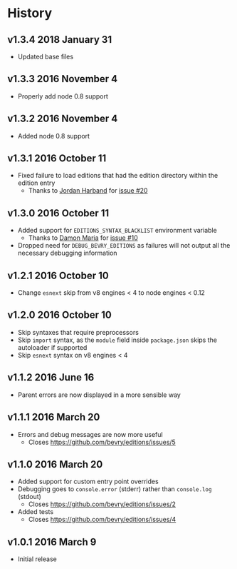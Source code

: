 # History

## v1.3.4 2018 January 31

- Updated base files

## v1.3.3 2016 November 4

- Properly add node 0.8 support

## v1.3.2 2016 November 4

- Added node 0.8 support

## v1.3.1 2016 October 11

- Fixed failure to load editions that had the edition directory within the edition entry
    - Thanks to [Jordan Harband](https://github.com/ljharb) for [issue #20](https://github.com/bevry/editions/issues/20)

## v1.3.0 2016 October 11

- Added support for `EDITIONS_SYNTAX_BLACKLIST` environment variable
    - Thanks to [Damon Maria](https://github.com/damonmaria)
      for [issue #10](https://github.com/bevry/editions/issues/10)
- Dropped need for `DEBUG_BEVRY_EDITIONS` as failures will not output all the necessary debugging information

## v1.2.1 2016 October 10

- Change `esnext` skip from v8 engines < 4 to node engines < 0.12

## v1.2.0 2016 October 10

- Skip syntaxes that require preprocessors
- Skip `import` syntax, as the `module` field inside `package.json` skips the autoloader if supported
- Skip `esnext` syntax on v8 engines < 4

## v1.1.2 2016 June 16

- Parent errors are now displayed in a more sensible way

## v1.1.1 2016 March 20

- Errors and debug messages are now more useful
    - Closes https://github.com/bevry/editions/issues/5

## v1.1.0 2016 March 20

- Added support for custom entry point overrides
- Debugging goes to `console.error` (stderr) rather than `console.log` (stdout)
    - Closes https://github.com/bevry/editions/issues/2
- Added tests
    - Closes https://github.com/bevry/editions/issues/4

## v1.0.1 2016 March 9

- Initial release
